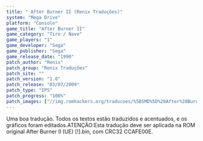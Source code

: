 ```yaml
---
title: " After Burner II (Renix Traduções)"
system: "Mega Drive"
platform: "Console"
game_title: "After Burner II"
game_category: "Tiro / Nave"
game_players: "1"
game_developer: "Sega"
game_publisher: "Sega"
game_release_date: "1990"
patch_author: "Renix"
patch_group: "Renix Traduções"
patch_site: ""
patch_version: "1.0"
patch_release: "03/07/2009"
patch_type: "IPS"
patch_progress: "100%"
patch_images: ["//img.romhackers.org/traducoes/%5BSMD%5D%20After%20Burner%20II%20-%20Renix%20-%201.png","//img.romhackers.org/traducoes/%5BSMD%5D%20After%20Burner%20II%20-%20Renix%20-%202.png","//img.romhackers.org/traducoes/%5BSMD%5D%20After%20Burner%20II%20-%20Renix%20-%203.png"]
---
```

Uma boa tradução. Todos os textos estão traduzidos e acentuados, e os gráficos foram editados.ATENÇÃO:Esta tradução deve ser aplicada na ROM original After Burner II (UE) [!].bin, com CRC32 CCAFE00E.